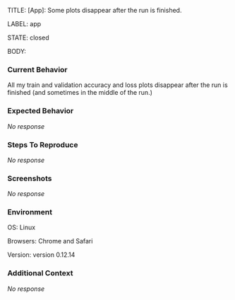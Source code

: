 TITLE:
[App]: Some plots disappear after the run is finished.

LABEL:
app

STATE:
closed

BODY:
### Current Behavior

All my train and validation accuracy and loss plots disappear after the run is finished (and sometimes in the middle of the run.)

### Expected Behavior

_No response_

### Steps To Reproduce

_No response_

### Screenshots

_No response_

### Environment

OS: Linux

Browsers: Chrome and Safari

Version: version 0.12.14


### Additional Context

_No response_

